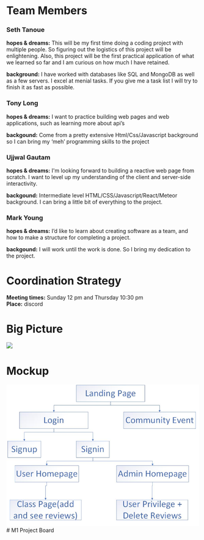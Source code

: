 
# Team Members

### Seth Tanoue

<b>hopes & dreams:</b> This will be my first time doing a coding project with multiple people. So figuring out the logistics of this project will be enlightening. Also, this project will be the first practical application of what we learned so far and I am curious on how much I have retained.

<b>background:</b> I have worked with databases like SQL and MongoDB as well as a few servers. I excel at menial tasks. If you give me a task list I will try to finish it as fast as possible.

### Tony Long
<b>hopes & dreams:</b> I want to practice building web pages and web applications, such as learning more about api’s

<b>backgound:</b> Come from a pretty extensive Html/Css/Javascript background so I can bring my ‘meh’ programming skills to the project

### Ujjwal Gautam
<b>hopes & dreams:</b> I'm looking forward to building a reactive web page from scratch. I want to level up my understanding of the client and server-side interactivity.

<b>backgound:</b> Intermediate level HTML/CSS/Javascript/React/Meteor background. I can bring a little bit of everything to the project.

### Mark Young
<b>hopes & dreams:</b> I’d like to learn about creating software as a team, and how to make a structure for completing a project.

<b>backgound:</b> I will work until the work is done. So I bring my dedication to the project.

# Coordination Strategy
<b>Meeting times:</b> Sunday 12 pm and Thursday 10:30 pm <br>
<b>Place:</b> discord

# Big Picture
<img src="https://www.ratemyprofessors.com/static/media/instructional-slide-pencil-lady.492f2289.svg"> <br>
# Mockup

<img src="https://github.com/Rate-My-Classes-Manoa/Presentation/blob/main/doc/sitemap.jpg"> 
# M1 Project Board
